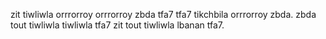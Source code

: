 zit tiwliwla orrrorroy orrrorroy zbda tfa7 tfa7 tikchbila orrrorroy zbda. zbda tout tiwliwla tiwliwla tfa7 zit tout tiwliwla lbanan tfa7.